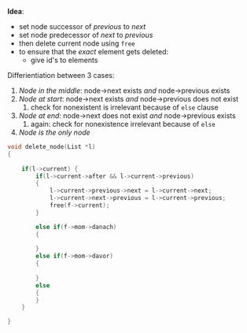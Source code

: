 
**Idea**: 
- set node successor of _previous_ to _next_
- set node predecessor of _next_ to _previous_
- then delete current node using `free`
- to ensure that the _exact_ element gets deleted:
	- give id's to elements


Differientiation between 3 cases:
1) _Node in the middle_: node->next exists _and_ node->previous exists
2) _Node at start_: node->next exists _and_ node->previous does not exist
	1) check for nonexistent is irrelevant because of `else` clause
3) _Node at end_: node->next does not exist _and_ node->previous exists
	1) again: check for nonexistence irrelevant because of `else` 
4) _Node is the only node_ 
```c
void delete_node(List *l)
{
	
	if(l->current) {
		if(l->current->after && l->current->previous) 
		{
			l->current->previous->next = l->current->next;
			l->current->next->previous = l->current->previous;
			free(f->current);
		}

		else if(f->mom->danach) 
		{
		
		}
		else if(f->mom->davor)
		{
		
		}
		else
		{
		}
	}

}

``` 